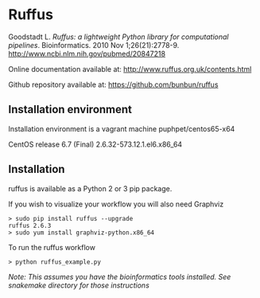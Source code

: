 # Ruffus

Goodstadt L. *Ruffus: a lightweight Python library for computational pipelines*. Bioinformatics. 2010 Nov 1;26(21):2778-9.
http://www.ncbi.nlm.nih.gov/pubmed/20847218

Online documentation available at: http://www.ruffus.org.uk/contents.html

Github repository available at: https://github.com/bunbun/ruffus

## Installation environment

Installation environment is a vagrant machine puphpet/centos65-x64

CentOS release 6.7 (Final)  2.6.32-573.12.1.el6.x86_64

## Installation

ruffus is available as a Python 2 or 3 pip package.

If you wish to visualize your workflow you will also need Graphviz

```
> sudo pip install ruffus --upgrade
ruffus 2.6.3
> sudo yum install graphviz-python.x86_64
```

To run the ruffus workflow 
```
> python ruffus_example.py
```

_Note: This assumes you have the bioinformatics tools installed. See snakemake directory for those instructions_
